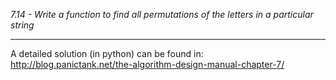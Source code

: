 *7.14 - Write a function to find all permutations of the letters in a particular string*
***
A detailed solution (in python) can be found in: http://blog.panictank.net/the-algorithm-design-manual-chapter-7/
